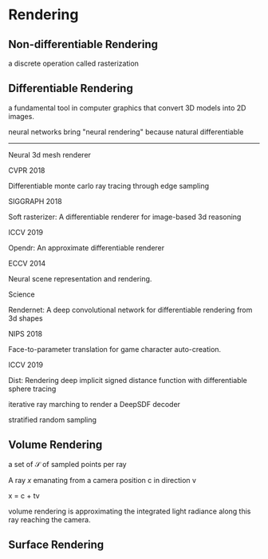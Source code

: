 # Rendering



## Non-differentiable Rendering

a discrete operation called rasterization





## Differentiable Rendering

a fundamental tool in computer graphics that convert 3D models into 2D images.



neural networks bring "neural rendering" because natural differentiable





---

Neural 3d mesh renderer

CVPR 2018

Differentiable monte carlo ray tracing through edge sampling

SIGGRAPH 2018

Soft rasterizer: A differentiable renderer for image-based 3d reasoning

ICCV 2019

Opendr: An approximate differentiable renderer

ECCV 2014





Neural scene representation and rendering.

Science

Rendernet: A deep convolutional network for differentiable rendering from 3d shapes

NIPS 2018

Face-to-parameter translation for game character auto-creation.

ICCV 2019





Dist: Rendering deep implicit signed distance function with differentiable sphere tracing

iterative ray marching to render a DeepSDF decoder

stratified random sampling 





## Volume Rendering

a set of $\mathcal{S}$ of sampled points per ray

A ray $x$ emanating from a camera position c in direction v 

x = c + tv 

volume rendering is approximating the integrated light radiance along this ray reaching the camera.





## Surface Rendering

